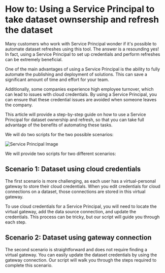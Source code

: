 # How to: Using a Service Principal to take dataset ownsership and refresh the dataset 

Many customers who work with Service Principal wonder if it's possible to automate dataset refreshes using this tool. The answer is a resounding yes! In fact, using a Service Principal to set up credentials and perform refreshes can be extremely beneficial.

One of the main advantages of using a Service Principal is the ability to fully automate the publishing and deployment of solutions. This can save a significant amount of time and effort for your team.

Additionally, some companies experience high employee turnover, which can lead to issues with cloud credentials. By using a Service Principal, you can ensure that these credential issues are avoided when someone leaves the company.

This article will provide a step-by-step guide on how to use a Service Principal for dataset ownership and refresh, so that you can take full advantage of the benefits of automating these tasks.

We will do two scripts for the two possible scenarios:

![Service Principal Image](https://dsm04pap003files.storage.live.com/y4mc7Jn2qd7aPy8T6Zh3vTeLtq-8iGklBegbsRgz_2avfGbdirW1UamujvtB8tbj4rFaxu_cIzE3ilGnZGxOiH9SrrOXEnsfn0eLVkhq6VqkK8H__DkZv3sp-l-koz8vYcINgVJSGNla93DU3-8sifALMnYjqo6VGLHs5zcRVOktFe2RLYSN4YprEDvA_nFsa6w?encodeFailures=1&width=696&height=372)

We will provide two scripts for two different scenarios:

## Scenario 1: Dataset using cloud credentials

The first scenario is more challenging, as each user has a virtual-personal gateway to store their cloud credentials. When you edit credentials for cloud connections on a dataset, those connections are stored in this virtual gateway.

To use cloud credentials for a Service Principal, you will need to locate the virtual gateway, add the data source connection, and update the credentials. This process can be tricky, but our script will guide you through each step.

## Scenario 2: Dataset using gateway connection

The second scenario is straightforward and does not require finding a virtual gateway. You can easily update the dataset credentials by using the gateway connection. Our script will walk you through the steps required to complete this scenario. 
